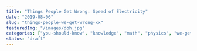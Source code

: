 ```yaml
---
title: "Things People Get Wrong: Speed of Electricity"
date: "2019-08-06"
slug: "things-people-we-get-wrong-xx"
featuredImg: "/images/doh.jpg"
categories: ["you-should-know", "knowledge", "math", "physics", "we-get-wrong"]
status: "draft"
---
```

